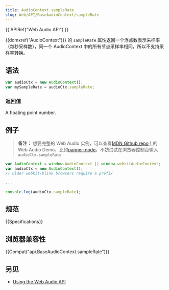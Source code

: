 ```yaml
---
title: AudioContext.sampleRate
slug: Web/API/BaseAudioContext/sampleRate
---
```


{{ APIRef("Web Audio API") }}

{{domxref("AudioContext")}} 的 `sampleRate` 属性返回一个浮点数表示采样率（每秒采样数），同一个 AudioContext 中的所有节点采样率相同，所以不支持采样率转换。

## 语法

```js
var audioCtx = new AudioContext();
var mySampleRate = audioCtx.sampleRate;
```

### 返回值

A floating point number.

## 例子

> **备注：** 想要完整的 Web Audio 实例，可以查看[MDN Github repo](https://github.com/mdn/)上的 Web Audio Demo，比如[panner-node](https://github.com/mdn/panner-node)。不妨试试在浏览器控制台输入`audioCtx.sampleRate`

```js
var AudioContext = window.AudioContext || window.webkitAudioContext;
var audioCtx = new AudioContext();
// Older webkit/blink browsers require a prefix

...

console.log(audioCtx.sampleRate);
```

## 规范

{{Specifications}}

## 浏览器兼容性

{{Compat("api.BaseAudioContext.sampleRate")}}

## 另见

- [Using the Web Audio API](/zh-CN/docs/Web_Audio_API/Using_Web_Audio_API)
